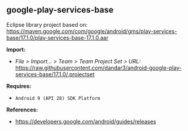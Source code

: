 ## google-play-services-base

Eclipse library project based on:<br/>
https://maven.google.com/com/google/android/gms/play-services-base/17.1.0/play-services-base-17.1.0.aar

**Import:**
- _File > Import... > Team > Team Project Set > URL:_<br/>
  https://raw.githubusercontent.com/dandar3/android-google-play-services-base/17.1.0/.projectset

**Requires:**
- `Android 9 (API 28) SDK Platform`

**References:**
- https://developers.google.com/android/guides/releases